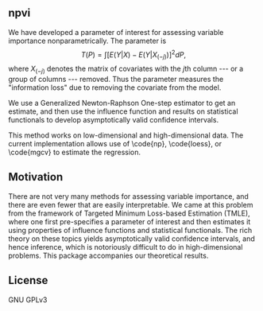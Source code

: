 ## npvi

We have developed a parameter of interest for assessing variable importance nonparametrically. The parameter is 
$$T(P) = \int [E(Y | X) - E(Y | X_{(-j)})]^2 dP,$$
where $X_{(-j)}$ denotes the matrix of covariates with the $j$th column --- or a group of columns --- removed. Thus the parameter measures the "information loss" due to removing the covariate from the model.

We use a Generalized Newton-Raphson One-step estimator to get an estimate, and then use the influence function and results on statistical functionals to develop asymptotically valid confidence intervals.

This method works on low-dimensional and high-dimensional data. The current implementation allows use of \code{np}, \code{loess}, or \code{mgcv} to estimate the regression.

## Motivation

There are not very many methods for assessing variable importance, and there are even fewer that are easily interpretable. We came at this problem from the framework of Targeted Minimum Loss-based Estimation (TMLE), where one first pre-specifies a parameter of interest and then estimates it using properties of influence functions and statistical functionals. The rich theory on these topics yields asymptotically valid confidence intervals, and hence inference, which is notoriously difficult to do in high-dimensional problems. This package accompanies our theoretical results.

## License

GNU GPLv3
